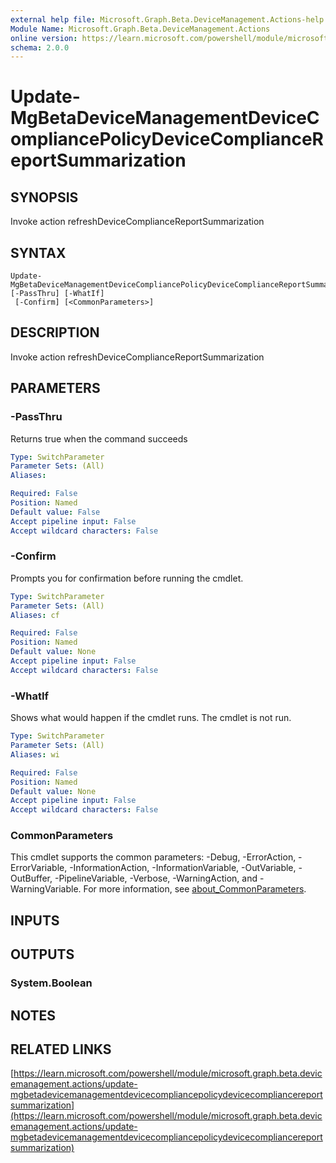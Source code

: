 ```yaml
---
external help file: Microsoft.Graph.Beta.DeviceManagement.Actions-help.xml
Module Name: Microsoft.Graph.Beta.DeviceManagement.Actions
online version: https://learn.microsoft.com/powershell/module/microsoft.graph.beta.devicemanagement.actions/update-mgbetadevicemanagementdevicecompliancepolicydevicecompliancereportsummarization
schema: 2.0.0
---
```


# Update-MgBetaDeviceManagementDeviceCompliancePolicyDeviceComplianceReportSummarization

## SYNOPSIS
Invoke action refreshDeviceComplianceReportSummarization

## SYNTAX

```
Update-MgBetaDeviceManagementDeviceCompliancePolicyDeviceComplianceReportSummarization [-PassThru] [-WhatIf]
 [-Confirm] [<CommonParameters>]
```

## DESCRIPTION
Invoke action refreshDeviceComplianceReportSummarization

## PARAMETERS

### -PassThru
Returns true when the command succeeds

```yaml
Type: SwitchParameter
Parameter Sets: (All)
Aliases:

Required: False
Position: Named
Default value: False
Accept pipeline input: False
Accept wildcard characters: False
```

### -Confirm
Prompts you for confirmation before running the cmdlet.

```yaml
Type: SwitchParameter
Parameter Sets: (All)
Aliases: cf

Required: False
Position: Named
Default value: None
Accept pipeline input: False
Accept wildcard characters: False
```

### -WhatIf
Shows what would happen if the cmdlet runs.
The cmdlet is not run.

```yaml
Type: SwitchParameter
Parameter Sets: (All)
Aliases: wi

Required: False
Position: Named
Default value: None
Accept pipeline input: False
Accept wildcard characters: False
```

### CommonParameters
This cmdlet supports the common parameters: -Debug, -ErrorAction, -ErrorVariable, -InformationAction, -InformationVariable, -OutVariable, -OutBuffer, -PipelineVariable, -Verbose, -WarningAction, and -WarningVariable. For more information, see [about_CommonParameters](http://go.microsoft.com/fwlink/?LinkID=113216).

## INPUTS

## OUTPUTS

### System.Boolean
## NOTES

## RELATED LINKS

[https://learn.microsoft.com/powershell/module/microsoft.graph.beta.devicemanagement.actions/update-mgbetadevicemanagementdevicecompliancepolicydevicecompliancereportsummarization](https://learn.microsoft.com/powershell/module/microsoft.graph.beta.devicemanagement.actions/update-mgbetadevicemanagementdevicecompliancepolicydevicecompliancereportsummarization)


